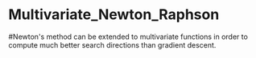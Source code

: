 # Multivariate_Newton_Raphson
#Newton's method can be extended to multivariate functions in order to compute much better search directions than gradient descent. 
